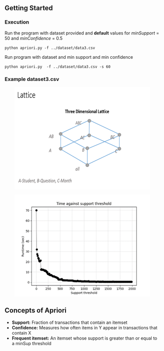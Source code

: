 ## Getting Started

### Execution
Run the program with dataset provided and **default** values for *minSupport* = 50 and *minConfidence* = 0.5

```
python apriori.py -f ../dataset/data3.csv
```
Run program with dataset and min support and min confidence  

```
python apriori.py  -f ../dataset/data3.csv -s 60

```
### Example dataset3.csv

<p align=center>
    <img src="./doc/lattice.PNG" width="440" height="331">
</p>

<p align=center>
    <img src="./doc/graph.png" width="440" height="331">
</p>

## Concepts of Apriori

* **Support:** Fraction of transactions that contain an itemset
* **Confidence:** Measures how often items in Y appear in transactions that contain X
* **Frequent itemset:** An itemset whose support is greater than or equal to a minSup threshold
